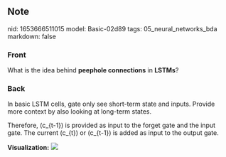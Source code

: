 ## Note
nid: 1653666511015
model: Basic-02d89
tags: 05_neural_networks_bda
markdown: false

### Front
What is the idea behind <b>peephole connections</b> in
<b>LSTMs</b>?

### Back
In basic LSTM cells, gate only see short-term state and inputs. Provide more context by also looking at long-term states.

Therefore, \(c_{t-1}\) is provided as input to the forget gate and the input gate. The current \(c_{t}\) or \(c_{t-1}\) is added as input to the output gate.

<b>Visualization:</b>
<img src="lstm-cell-peephole.png">
